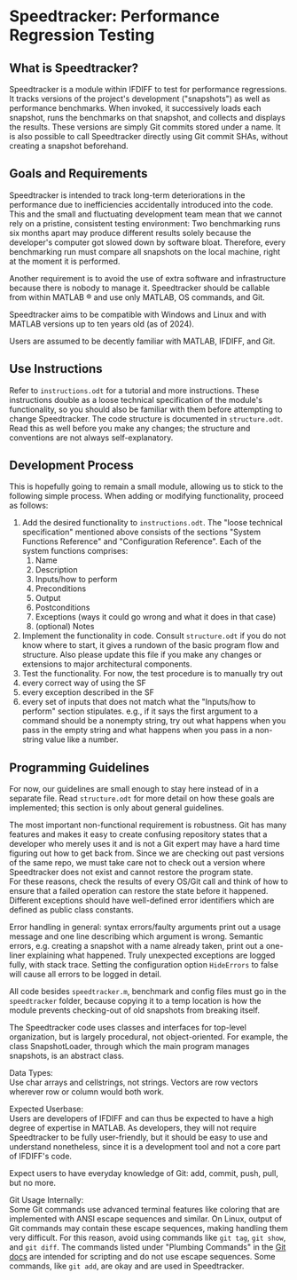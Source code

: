# Speedtracker: Performance Regression Testing

## What is Speedtracker?
Speedtracker is a module within IFDIFF to test for performance
regressions. It tracks versions of the project's development ("snapshots") as well as
performance benchmarks. When invoked, it successively loads each snapshot,
runs the benchmarks on that snapshot, and collects and displays the results. These
versions are simply Git commits stored under a name. It is also possible
to call Speedtracker directly using Git commit SHAs, without creating a
snapshot beforehand.

## Goals and Requirements
Speedtracker is intended to track long-term deteriorations in the performance
due to inefficiencies accidentally introduced into the code. This and
the small and fluctuating development team mean that we cannot rely
on a pristine, consistent testing environment: Two benchmarking runs
six months apart may produce different results solely because
the developer's computer got slowed down by software bloat. Therefore,
every benchmarking run must compare all snapshots on the local
machine, right at the moment it is performed.  
  
Another requirement is to avoid the use of extra software and infrastructure because
there is nobody to manage it. Speedtracker should be callable from within
MATLAB :registered: and use only MATLAB, OS commands, and Git.  
  
Speedtracker aims to be compatible with Windows and Linux and with MATLAB versions up
to ten years old (as of 2024).  
  
Users are assumed to be decently familiar with MATLAB, IFDIFF, and Git.  
  
## Use Instructions
Refer to `instructions.odt` for a tutorial and more instructions. These instructions double
as a loose technical specification of the module's functionality, so you should
also be familiar with them before attempting to change Speedtracker. The code structure is
documented in `structure.odt`. Read this as well before you make any changes; the structure
and conventions are not always self-explanatory.

## Development Process
This is hopefully going to remain a small module, allowing us to
stick to the following simple process. When adding or modifying
functionality, proceed as follows:

1. Add the desired functionality to `instructions.odt`. The "loose technical specification"
  mentioned above consists of the sections "System Functions Reference" and
  "Configuration Reference". Each of the system functions comprises:
    1. Name
    2. Description
    3. Inputs/how to perform 
    4. Preconditions
    5. Output
    6. Postconditions
    7. Exceptions (ways it could go wrong and what it does in that case)
    8. (optional) Notes
2. Implement the functionality in code. Consult `structure.odt` if you do not
  know where to start, it gives a rundown of the basic program flow and structure.
  Also please update this file if you make any changes or extensions to major architectural
  components.
3. Test the functionality. For now, the test procedure is to manually try out
  1. every correct way of using the SF
  2. every exception described in the SF
  3. every set of inputs that does not match what the "Inputs/how to perform"
      section stipulates. e.g., if it says the first argument to a command should be a
      nonempty string, try out what happens when you pass in the empty string
      and what happens when you pass in a non-string value like a number.

## Programming Guidelines
For now, our guidelines are small enough to stay here instead of in a
separate file. Read `structure.odt` for more detail on how these goals
are implemented; this section is only about general guidelines.  
  
The most important non-functional requirement is robustness.
Git has many features and makes it easy to create confusing repository states
that a developer who merely uses it and is not a Git expert may have a hard
time figuring out how to get back from.
Since we are checking out past versions of the same repo, we must
take care not to check out a version where Speedtracker does not
exist and cannot restore the program state.  
For these reasons,
check the results of every OS/Git call and think of how to ensure
that a failed operation can restore the state before it happened.
Different exceptions should have well-defined error identifiers
which are defined as public class constants.  

Error handling in general: syntax errors/faulty arguments print out a usage message
and one line describing which argument is wrong. Semantic errors, e.g.
creating a snapshot with a name already taken, print out a one-liner
explaining what happened. Truly unexpected exceptions are logged fully,
with stack trace. Setting the configuration option `HideErrors` to false will
cause all errors to be logged in detail.  
  
All code besides `speedtracker.m`, benchmark and config files must
go in the `speedtracker` folder, because copying it to a temp location
is how the module prevents checking-out of old snapshots from breaking
itself.  

The Speedtracker code uses classes and interfaces for top-level organization, but is largely
procedural, not object-oriented. For example, the class
SnapshotLoader, through which the main program manages
snapshots, is an abstract class.  

Data Types:  
Use char arrays and cellstrings, not strings.
Vectors are row vectors wherever row or column would both work.

Expected Userbase:  
Users are developers of IFDIFF and can thus be expected to have a high degree of
expertise in MATLAB. As developers, they will not require Speedtracker to be fully
user-friendly, but it should be easy to use and understand nonetheless, since it is
a development tool and not a core part of IFDIFF's code.

Expect users to have everyday knowledge of
Git: add, commit, push, pull, but no more.  

Git Usage Internally:  
Some Git commands use advanced terminal features like coloring that are
implemented with ANSI escape sequences and similar. On Linux, output of
Git commands may contain these escape sequences, making handling them very
difficult. For this reason, avoid using commands like `git tag`, `git show`,
and `git diff`. The commands listed under "Plumbing Commands" in the
[Git docs](https://git-scm.com/docs/) are intended for scripting and do
not use escape sequences.
Some commands, like `git add`, are okay and are used in Speedtracker.
